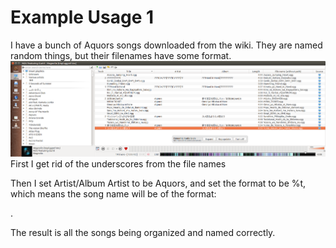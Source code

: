 Example Usage 1
==============

I have a bunch of Aquors songs downloaded from the wiki. They are named random things, but their filenames have some format.
![Before](docs/Before.png)
First I get rid of the underscores from the file names

Then I set Artist/Album Artist to be Aquors, and set the format to be %t, which means the song name will be of the format:

<song title>.<file extension>

The result is all the songs being organized and named correctly. 
